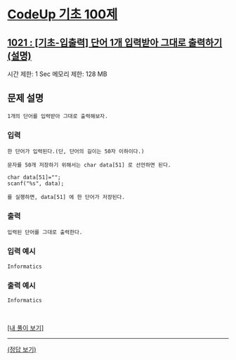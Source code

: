 # [CodeUp 기초 100제](https://codeup.kr/problem.php)

## [1021 : [기초-입출력] 단어 1개 입력받아 그대로 출력하기(설명)](https://codeup.kr/problem.php?id=1021)

시간 제한: 1 Sec  메모리 제한: 128 MB

## 문제 설명

    1개의 단어를 입력받아 그대로 출력해보자.

### 입력

    한 단어가 입력된다.(단, 단어의 길이는 50자 이하이다.)

    문자를 50개 저장하기 위해서는 char data[51] 로 선언하면 된다.

    char data[51]="";
    scanf("%s", data);

    를 실행하면, data[51] 에 한 단어가 저장된다.

### 출력

    입력된 단어를 그대로 출력한다.

### 입력 예시

    Informatics

### 출력 예시

    Informatics

</br>

[[내 풀이 보기]](https://github.com/flexboni/code_up/blob/master/1021/myCode.cpp)

---

[(정답 보기)](https://codeup.kr/showsource.php?id=425026)
